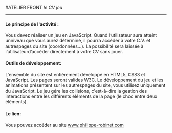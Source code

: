 #ATELIER FRONT *le CV jeu*

------------


#### Le principe de l'activité :

Vous devez réaliser un jeu en JavaScript. 
Quand l’utilisateur aura atteint unniveau que vous aurez déterminé, 
il pourra accéder à votre C.V. et autrespages   du   site (coordonnées...).
La   possibilité   sera   laissée   à   l’utilisateurd’accéder directement à votre CV sans jouer.

#### Outils de développement:

L'ensemble   du   site est entièrement développé en HTML5, CSS3 et JavaScript. Les pages seront valides W3C.
Le développement du jeu et les animations présentent sur les autrespages du site, vous utilisez uniquement du JavaScript.
Le jeu gére les collisions, c'est-à-dire la gestion des interactions entre les différents éléments de la page (le choc entre deux éléments).


#### Le lien:

Vous pouvez accéder au site www.philippe-robinet.com


